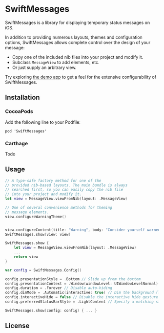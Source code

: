 # SwiftMessages

SwiftMessages is a library for displaying temporary status messages on iOS.

In addition to providing numerous layouts, themes and configuration options, SwiftMessages allows complete control over the design of your message:

* Copy one of the included nib files into your project and modify it.
* Subclass `MessageView` to add elements, etc.
* Or just supply an arbitrary view.

Try exploring [the demo app](./Demo/Demo.xcworkspace) to get a feel for the extensive configurability of SwiftMessages.

## Installation

### CocoaPods

Add the following line to your Podfile:

````
pod 'SwiftMessages'
````

### Carthage

Todo

## Usage

````swift
// A type-safe factory method for one of the
// provided nib-based layouts. The main bundle is always
// searched first, so you can easily copy the nib file
// into your project and modify it.
let view = MessageView.viewFromNib(layout: .MessageView)

// One of several convenience methods for theming 
// message elements.
view.configureWarningTheme()


view.configureContent(title: "Warning", body: "Consider yourself warned.", iconText: "🤔")
SwiftMessages.show(view: view)
````

````swift
SwiftMessages.show {
    let view = MessageView.viewFromNib(layout: .MessageView)
    ...
    return view
}
````

````swift
var config = SwiftMessages.Config()

config.presentationStyle = .Bottom // Slide up from the bottom
config.presentationContext = .Window(windowLevel: UIWindowLevelNormal) // Display over key window
config.duration = .Forever // Disable auto-hiding
config.dimMode = .Automatic(interactive: true) // Dim the background (like a popover view)
config.interactiveHide = false // Disable the interactive hide gesture
config.preferredStatusBarStyle = .LightContent // Specify a matching status bar style

SwiftMessages.show(config: config) { ... }
````

## License